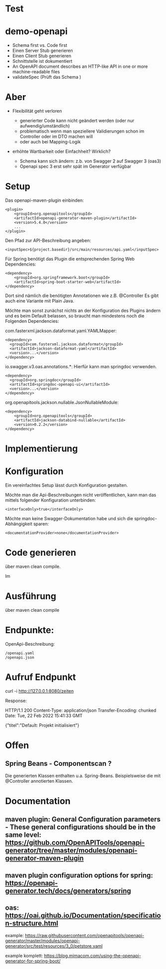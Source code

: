 # Test
# demo-openapi

* Schema first vs. Code first
* Einen Server Stub generieren
* Einen Client Stub generieren
* Schnittstelle ist dokumentiert
* An OpenAPI document describes an HTTP-like API in one or more machine-readable files
* validateSpec (Prüft das Schema )



# Aber
* Flexibilität geht verloren
  * generierter Code kann nicht geändert werden (oder nur aufwendig/umständlich)
  * problematisch wenn man speziellere Validierungen schon im Controller oder im DTO machen will
  * oder auch bei Mapping-Logik

* erhöhte Wartbarkeit oder Einfachheit? Wirklich?
  * Schema kann sich ändern: z.b. von Swagger 2 auf Swagger 3 (oas3)
  * Openapi spec 3 erst sehr spät im Generator verfügbar


# Setup
Das openapi-maven-plugin einbinden:

    <plugin>
        <groupId>org.openapitools</groupId>
        <artifactId>openapi-generator-maven-plugin</artifactId>
        <version>5.4.0</version>
        ...
    </plugin>

Den Pfad zur API-Beschreibung angeben:

    <inputSpec>${project.basedir}/src/main/resources/api.yaml</inputSpec>

Für Spring benötigt das Plugin die entsprechenden Spring Web Dependencies:

    <dependency>
        <groupId>org.springframework.boot</groupId>
        <artifactId>spring-boot-starter-web</artifactId>
    </dependency>
 
Dort sind nämlich die benötigten Annotationen wie z.B. @Controller
Es gibt auch eine Variante mit Plain Java.

Möchte man sonst zunächst nichts an der Konfiguration des Plugins ändern und es beim Default belassen, so braucht man
mindestens noch die Folgenden Dependencies:

com.fasterxml.jackson.dataformat.yaml.YAMLMapper:

    <dependency>
      <groupId>com.fasterxml.jackson.dataformat</groupId>
      <artifactId>jackson-dataformat-yaml</artifactId>
      <version>...</version>
    </dependency>

io.swagger.v3.oas.annotations.*:
Hierfür kann man springdoc verwenden. 

    <dependency>
      <groupId>org.springdoc</groupId>
      <artifactId>springdoc-openapi-ui</artifactId>
      <version>...</version>
    </dependency>

org.openapitools.jackson.nullable.JsonNullableModule:

    <dependency>
        <groupId>org.openapitools</groupId>
        <artifactId>jackson-databind-nullable</artifactId>
        <version>0.2.2</version>
    </dependency>

# Implementierung

# Konfiguration
Ein vereinfachtes Setup lässt durch Konfiguration gestalten.

Möchte man die Api-Beschreibungen nicht veröffentlichen, kann man das mittels folgender Konfiguration unterbinden:

    <interfaceOnly>true</interfaceOnly>

Möchte man keine Swagger-Dokumentation habe und sich die springdoc-Abhängigkeit sparen:

    <documentationProvider>none</documentationProvider>

# Code generieren

über maven clean compile.

Im 
# Ausführung

über maven clean compile

# Endpunkte:

OpenApi-Beschreibung:

    /openapi.yaml
    /openapi.json

# Aufruf Endpunkt
curl -i http://127.0.0.1:8080/zeiten

Response:

HTTP/1.1 200
Content-Type: application/json
Transfer-Encoding: chunked
Date: Tue, 22 Feb 2022 15:41:33 GMT

{"titel":"Default: Projekt initialisiert"}


# Offen
## Spring Beans - Componentscan ?

Die generierten Klassen enthalten u.a. Spring-Beans. Beispielsweise die mit @Controller annotierten Klassen.

# Documentation

maven plugin:
General Configuration parameters - These general configurations should be in the same level:
https://github.com/OpenAPITools/openapi-generator/tree/master/modules/openapi-generator-maven-plugin
--
maven plugin configuration options for spring:
https://openapi-generator.tech/docs/generators/spring
--
oas:
https://oai.github.io/Documentation/specification-structure.html
--
example:
https://raw.githubusercontent.com/openapitools/openapi-generator/master/modules/openapi-generator/src/test/resources/3_0/petstore.yaml

example komplett:
https://blog.mimacom.com/using-the-openapi-generator-for-spring-boot/